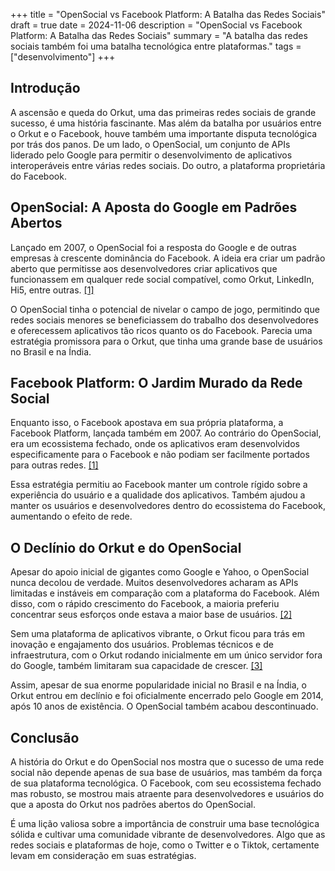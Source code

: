 +++
title = "OpenSocial vs Facebook Platform: A Batalha das Redes Sociais"
draft = true
date = 2024-11-06
description = "OpenSocial vs Facebook Platform: A Batalha das Redes Sociais"
summary = "A batalha das redes sociais também foi uma batalha tecnológica entre plataformas."
tags = ["desenvolvimento"]
+++

## Introdução

A ascensão e queda do Orkut, uma das primeiras redes sociais de grande sucesso, é uma história fascinante. Mas além da batalha por usuários entre o Orkut e o Facebook, houve também uma importante disputa tecnológica por trás dos panos. De um lado, o OpenSocial, um conjunto de APIs liderado pelo Google para permitir o desenvolvimento de aplicativos interoperáveis entre várias redes sociais. Do outro, a plataforma proprietária do Facebook.

## OpenSocial: A Aposta do Google em Padrões Abertos

Lançado em 2007, o OpenSocial foi a resposta do Google e de outras empresas à crescente dominância do Facebook. A ideia era criar um padrão aberto que permitisse aos desenvolvedores criar aplicativos que funcionassem em qualquer rede social compatível, como Orkut, LinkedIn, Hi5, entre outras. [[1]](https://www.zdnet.com/article/facebook-responds-to-opensocial-opens-its-platform-architecture/)

O OpenSocial tinha o potencial de nivelar o campo de jogo, permitindo que redes sociais menores se beneficiassem do trabalho dos desenvolvedores e oferecessem aplicativos tão ricos quanto os do Facebook. Parecia uma estratégia promissora para o Orkut, que tinha uma grande base de usuários no Brasil e na Índia.

## Facebook Platform: O Jardim Murado da Rede Social

Enquanto isso, o Facebook apostava em sua própria plataforma, a Facebook Platform, lançada também em 2007. Ao contrário do OpenSocial, era um ecossistema fechado, onde os aplicativos eram desenvolvidos especificamente para o Facebook e não podiam ser facilmente portados para outras redes. [[1]](https://www.zdnet.com/article/facebook-responds-to-opensocial-opens-its-platform-architecture/)

Essa estratégia permitiu ao Facebook manter um controle rígido sobre a experiência do usuário e a qualidade dos aplicativos. Também ajudou a manter os usuários e desenvolvedores dentro do ecossistema do Facebook, aumentando o efeito de rede.

## O Declínio do Orkut e do OpenSocial

Apesar do apoio inicial de gigantes como Google e Yahoo, o OpenSocial nunca decolou de verdade. Muitos desenvolvedores acharam as APIs limitadas e instáveis em comparação com a plataforma do Facebook. Além disso, com o rápido crescimento do Facebook, a maioria preferiu concentrar seus esforços onde estava a maior base de usuários. [[2]](https://www.cjco.com.au/article/the-rise-and-fall-of-orkut/)

Sem uma plataforma de aplicativos vibrante, o Orkut ficou para trás em inovação e engajamento dos usuários. Problemas técnicos e de infraestrutura, com o Orkut rodando inicialmente em um único servidor fora do Google, também limitaram sua capacidade de crescer. [[3]](https://www.vox.com/2014/6/30/11628448/flashing-back-to-2004-as-orkut-fades-away-a-decade-later)

Assim, apesar de sua enorme popularidade inicial no Brasil e na Índia, o Orkut entrou em declínio e foi oficialmente encerrado pelo Google em 2014, após 10 anos de existência. O OpenSocial também acabou descontinuado.

## Conclusão

A história do Orkut e do OpenSocial nos mostra que o sucesso de uma rede social não depende apenas de sua base de usuários, mas também da força de sua plataforma tecnológica. O Facebook, com seu ecossistema fechado mas robusto, se mostrou mais atraente para desenvolvedores e usuários do que a aposta do Orkut nos padrões abertos do OpenSocial.

É uma lição valiosa sobre a importância de construir uma base tecnológica sólida e cultivar uma comunidade vibrante de desenvolvedores. Algo que as redes sociais e plataformas de hoje, como o Twitter e o Tiktok, certamente levam em consideração em suas estratégias.
